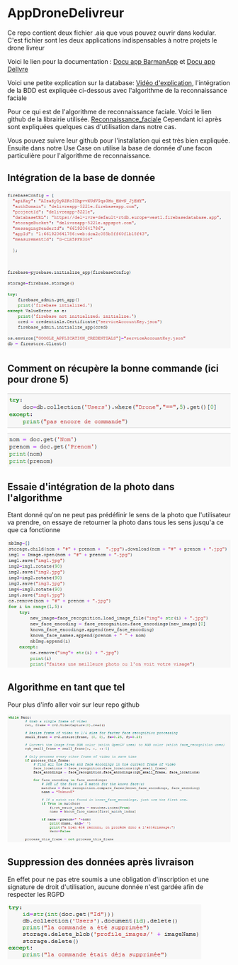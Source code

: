 # AppDroneDelivreur
Ce repo contient deux fichier .aia que vous pouvez ouvrir dans kodular. C'est fichier sont les deux applications indispensables à notre projets le drone livreur

Voici le lien pour la documentation : [Docu app BarmanApp]() et [Docu app DelIvre]()

Voici une petite explication sur la database: [Vidéo d'explication](https://www.youtube.com/watch?v=zAVjq34hjDs&feature=youtu.be), l'intégration de la BDD est expliquée ci-dessous avec l'algorithme de la reconnaissance faciale

Pour ce qui est de l'algorithme de reconnaissance faciale. Voici le lien github de la librairie utilisée. [Reconnaissance_faciale](https://github.com/ageitgey/face_recognition) Cependant ici après sont expliquées quelques cas d'utilisation dans notre cas.

Vous pouvez suivre leur github pour l'installation qui est très bien expliquée.
Ensuite dans notre Use Case on utilise la base de donnée d'une facon particulière pour l'algorithme de reconnaissance.

## Intégration de la base de donnée

![Intégration base de donnée](https://github.com/BasileAmeeuw/AppDroneDelivreur/blob/main/Image%20github/IntegrationBDD.png)

## Comment on récupère la bonne commande (ici pour drone 5)

![Recupération BDD](https://github.com/BasileAmeeuw/AppDroneDelivreur/blob/main/Image%20github/RecupBDD.png)

## Essaie d'intégration de la photo dans l'algorithme
Etant donné qu'on ne peut pas prédéfinir le sens de la photo que l'utilisateur va prendre, on essaye de retourner la photo dans tous les sens jusqu'a ce que ca fonctionne

![Rotation image](https://github.com/BasileAmeeuw/AppDroneDelivreur/blob/main/Image%20github/photo4face.png)

## Algorithme en tant que tel
Pour plus d'info aller voir sur leur repo github

![reco_algo](https://github.com/BasileAmeeuw/AppDroneDelivreur/blob/main/Image%20github/reco_algo.png)

## Suppression des données après livraison
En effet pour ne pas etre soumis a une obligation d'inscription et une signature de droit d'utilisation, aucune donnée n'est gardée afin de respecter les RGPD

![RGPD](https://github.com/BasileAmeeuw/AppDroneDelivreur/blob/main/Image%20github/suppressionBDD.png)
